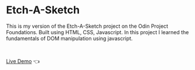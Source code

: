 # Etch-A-Sketch
This is my version of the Etch-A-Sketch project on the Odin Project Foundations. Built using HTML, CSS, Javascript. In this project I learned the fundamentals of DOM manipulation 
using javascript.

<br>

[Live Demo](https://moralessa.github.io/Etch-A-Sketch/) 
:point_left:

